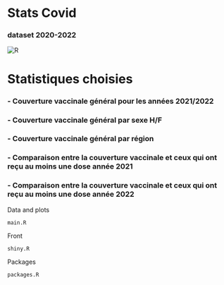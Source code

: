 # Stats Covid
### dataset 2020-2022
![R](https://api.iconify.design/vscode-icons:file-type-r.svg?width=80)


# Statistiques choisies

### - Couverture vaccinale général pour les années 2021/2022
### - Couverture vaccinale général par sexe H/F
### - Couverture vaccinale général par région
### - Comparaison entre la couverture vaccinale et ceux qui ont reçu au moins une dose année 2021
### - Comparaison entre la couverture vaccinale et ceux qui ont reçu au moins une dose année 2022

Data and plots
```
main.R
```
Front
```
shiny.R
```
Packages
```
packages.R
```
